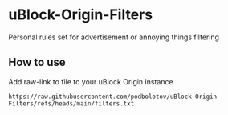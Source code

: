 # uBlock-Origin-Filters
Personal rules set for advertisement or annoying things filtering

## How to use
Add raw-link to file to your uBlock Origin instance 
```
https://raw.githubusercontent.com/podbolotov/uBlock-Origin-Filters/refs/heads/main/filters.txt
```
